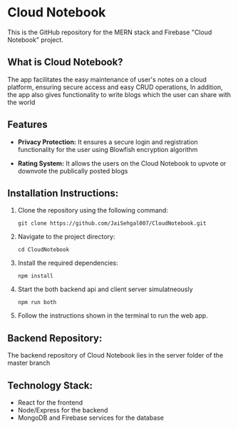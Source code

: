 # Cloud Notebook

This is the GitHub repository for the MERN stack and Firebase "Cloud Notebook" project.

## What is Cloud Notebook?

The app facilitates the easy maintenance of user's notes on a cloud platform, ensuring secure access and easy CRUD operations, In addition, the app also gives functionality to write blogs which the user can share with the world

## Features

* **Privacy Protection:** It ensures a secure login and registration functionality for the user using Blowfish encryption algorithm

* **Rating System:** It allows the users on the Cloud Notebook to upvote or downvote the publically posted blogs

## Installation Instructions:

1. Clone the repository using the following command:
   ```
   git clone https://github.com/JaiSehgal007/CloudNotebook.git
   ```

2. Navigate to the project directory:
   ```
   cd CloudNotebook
   ```

3. Install the required dependencies:
   ```
   npm install
   ```

4. Start the both backend api and client server simulatneously
   ```
   npm run both
   ```

5. Follow the instructions shown in the terminal to run the web app.


## Backend Repository:
The backend repository of Cloud Notebook lies in the server folder of the master branch


## Technology Stack:
- React for the frontend
- Node/Express for the backend
- MongoDB and Firebase services for the database
